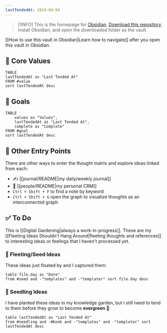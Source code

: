 ```yaml
---
lastTendedAt: 2024-04-04
---
```

> [!INFO]
> This is the homepage for [Obsidian](https://obsidian.md/). [Download this repository](https://github.com/chadly/zettelkasten/archive/refs/heads/master.zip), install Obsidian, and open the downloaded folder as the vault.

[[How to use this vault in Obsidian|Learn how to navigate]] after you open this vault in Obsidian.

## 💎 Core Values

```dataview
TABLE
lastTendedAt as "Last Tended At"
FROM #value
sort lastTendedAt desc
```

## 🎯 Goals

```dataview
TABLE
	values as "Values",
	lastTendedAt as "Last Tended At",
	complete as "Complete"
FROM #goal
sort lastTendedAt desc
```

## 🔀 Other Entry Points

There are other ways to enter the thought matrix and explore ideas linked from each:

- ✍️ [[journal/README|my daily/weekly journal]]
- 👫 [[people/README|my personal CRM]]
- `Ctrl + Shift + F` to find a note by keyword
- `Ctrl + Shift + G` open the graph to visualize thoughts as an interconnected graph

## ✅ To Do

This is [[Digital Gardening|always a work-in-progress]]. These are my [[Fleeting Ideas Shouldn't Hang Around|fleeting thoughts and references]] to interesting ideas or feelings that I haven't processed yet.

### 🍃 Fleeting/Seed Ideas

These ideas just floated by and I captured them:

```dataview
table file.day as "Date"
from #seed and -"templates" and -"templater" sort file.day desc
```

### 🌱 Seedling Ideas

I have planted these ideas in my knowledge garden, but I still need to tend to them before they grow to become **evergreen** 🌲:

```dataview
table lastTendedAt as "Last Tended At"
from #seedling and -#book and -"templates" and -"templater" sort lastTendedAt desc
```
